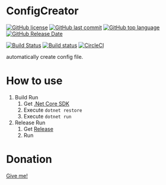 # ConfigCreator
[![GitHub license](https://img.shields.io/github/license/zinntikumugai/ConfigCreater.svg)](https://github.com/zinntikumugai/ConfigCreator/blob/master/LICENSE)
[![GitHub last commit](https://img.shields.io/github/last-commit/zinntikumugai/ConfigCreater.svg)](https://github.com/zinntikumugai/ConfigCreator)
[![GitHub top language](https://img.shields.io/github/languages/top/zinntikumugai/ConfigCreater.svg)](https://github.com/zinntikumugai/ConfigCreator)
[![GitHub Release Date](https://img.shields.io/github/release-date/zinntikumugai/ConfigCreater.svg)](https://github.com/zinntikumugai/ConfigCreator/releases)

[![Build Status](https://travis-ci.org/zinntikumugai/ConfigCreater.svg?branch=master)](https://travis-ci.org/zinntikumugai/ConfigCreator) 
[![Build status](https://ci.appveyor.com/api/projects/status/0kkw4ckwk8jyhf9s?svg=true)](https://ci.appveyor.com/project/zinntikumugai/ConfigCreator)
[![CircleCI](https://circleci.com/gh/zinntikumugai/ConfigCreater/tree/master.svg?style=shield&circle-token=3c5aafe97fda5a0ef5cdb51290090ac505db56af)](https://circleci.com/gh/zinntikumugai/ConfigCreater/tree/master)

automatically create config file.

# How to use
1. Build Run
   1. Get [.Net Core SDK](https://dot.net/core)
   1. Execute `dotnet restore `
   1. Execute `dotnet run`
1. Release Run
   1. Get [Release](https://github.com/zinntikumugai/ConfigCreater/releases)
   2. Run

# Donation
[Give me!](https://donation.zinntikumugai.com/)
